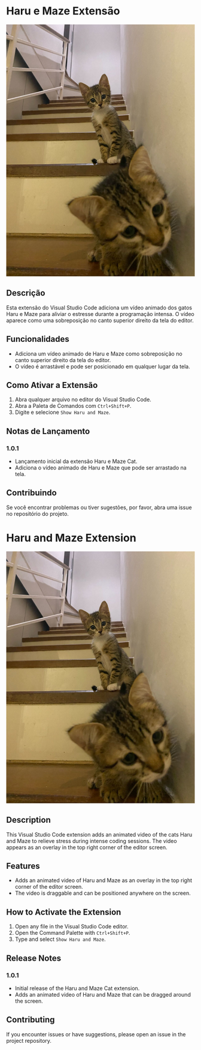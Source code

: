 # Haru e Maze Extensão

![Haru e Maze](media/harumazefoto.jpg)

## Descrição

Esta extensão do Visual Studio Code adiciona um vídeo animado dos gatos Haru e Maze para aliviar o estresse durante a programação intensa. O vídeo aparece como uma sobreposição no canto superior direito da tela do editor.

## Funcionalidades

- Adiciona um vídeo animado de Haru e Maze como sobreposição no canto superior direito da tela do editor.
- O vídeo é arrastável e pode ser posicionado em qualquer lugar da tela.

## Como Ativar a Extensão

1. Abra qualquer arquivo no editor do Visual Studio Code.
2. Abra a Paleta de Comandos com `Ctrl+Shift+P`.
3. Digite e selecione `Show Haru and Maze`.

## Notas de Lançamento

### 1.0.1

- Lançamento inicial da extensão Haru e Maze Cat.
- Adiciona o vídeo animado de Haru e Maze que pode ser arrastado na tela.

## Contribuindo

Se você encontrar problemas ou tiver sugestões, por favor, abra uma issue no repositório do projeto.



# Haru and Maze Extension

![Haru and Maze](media/harumazefoto.jpg)

## Description

This Visual Studio Code extension adds an animated video of the cats Haru and Maze to relieve stress during intense coding sessions. The video appears as an overlay in the top right corner of the editor screen.

## Features

- Adds an animated video of Haru and Maze as an overlay in the top right corner of the editor screen.
- The video is draggable and can be positioned anywhere on the screen.

## How to Activate the Extension

1. Open any file in the Visual Studio Code editor.
2. Open the Command Palette with `Ctrl+Shift+P`.
3. Type and select `Show Haru and Maze`.

## Release Notes

### 1.0.1

- Initial release of the Haru and Maze Cat extension.
- Adds an animated video of Haru and Maze that can be dragged around the screen.

## Contributing

If you encounter issues or have suggestions, please open an issue in the project repository.

